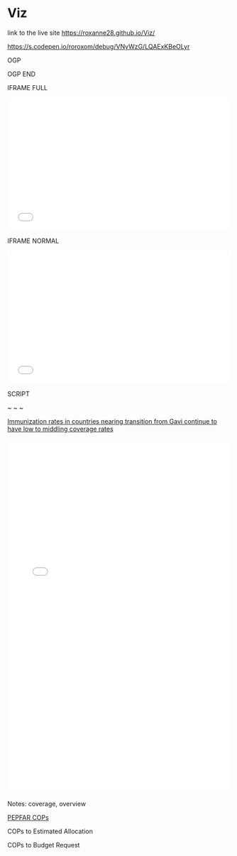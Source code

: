 # Viz

link to the live site  https://roxanne28.github.io/Viz/

<script async src="//s.codepen.io/roroxom/debug/VNyWzG/LQAExKBeOLyr"></script>

https://s.codepen.io/roroxom/debug/VNyWzG/LQAExKBeOLyr

OGP

<html prefix="og: http://ogp.me/ns#">
<head>
<title>TITLE_HERE</title>
<meta property="og:title" content="TITLE_HERE2" />
<meta property="og:type" content="website" />
<meta property="og:url" content="jsfiddle.net/roroxom/rhfr55ez" />
</head>
</html>


OGP END

IFRAME FULL

<iframe width="100%" height="300" src="//jsfiddle.net/roroxom/rhfr55ez/embedded/result/" allowfullscreen="allowfullscreen" allowpaymentrequest frameborder="0"></iframe>


IFRAME NORMAL

<iframe width="100%" height="300" src="//jsfiddle.net/roroxom/rhfr55ez/embedded/result/" allowfullscreen="allowfullscreen" allowpaymentrequest frameborder="0"></iframe>

SCRIPT

<script async src="//jsfiddle.net/roroxom/rhfr55ez/embed/result/"></script>




~
~
~



<u>Immunization rates in countries nearing transition from Gavi continue to have low to middling coverage rates</u>

<iframe height="800" style="width: 100%;" scrolling="no" title="Co-financing stage x size of birth cohort" src="//codepen.io/roroxom/full/VNyWzG/?height=265&theme-id=light&default-tab=result" frameborder="no" allowtransparency="true" allowfullscreen="true">
  See the Pen <a href='https://codepen.io/roroxom/pen/VNyWzG/'>Co-financing stage x size of birth cohort</a> by Roxanne
  (<a href='https://codepen.io/roroxom'>@roroxom</a>) on <a href='https://codepen.io'>CodePen</a>.
</iframe>


Notes: coverage, overview
<script async src="//jsfiddle.net/roroxom/nvteb31f/embed/result/"></script>


<u>PEPFAR COPs</u>

COPs to Estimated Allocation
<script async src="//jsfiddle.net/roroxom/gtxfucda/embed/result/"></script>


COPs to Budget Request
<script async src="//jsfiddle.net/roroxom/1r25nk8y/embed/result/"></script>

